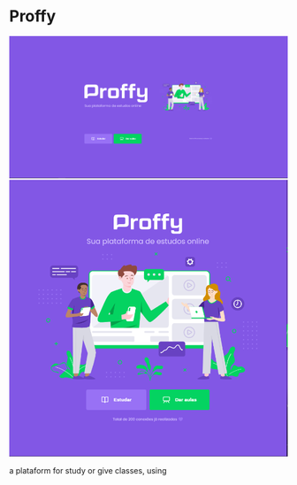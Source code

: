 # Proffy

![desktop](https://github.com/viniciusSantosdev/Proffy/blob/master/images/prints/desktop.PNG)
![mobile](https://github.com/viniciusSantosdev/Proffy/blob/master/images/prints/mobile.PNG)

a plataform for study or give classes, using
